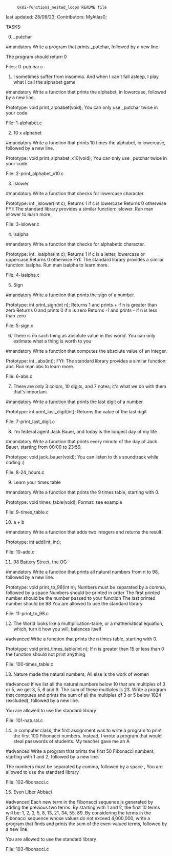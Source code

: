		 0x02-functions_nested_loops README file


last updated: 28/08/23;
Contributors: MyAtlas0;


TASKS:

0. _putchar

#mandatory
Write a program that prints _putchar, followed by a new line.

The program should return 0

Files: 0-putchar.c



1. I sometimes suffer from insomnia. And when I can't fall asleep, I play what I call the alphabet game

#mandatory
Write a function that prints the alphabet, in lowercase, followed by a new line.

Prototype: void print_alphabet(void);
You can only use _putchar twice in your code

File: 1-alphabet.c



2. 10 x alphabet

#mandatory
Write a function that prints 10 times the alphabet, in lowercase, followed by a new line.

Prototype: void print_alphabet_x10(void);
You can only use _putchar twice in your code

File: 2-print_alphabet_x10.c



3. islower

#mandatory
Write a function that checks for lowercase character.

Prototype: int _islower(int c);
Returns 1 if c is lowercase
Returns 0 otherwise
FYI: The standard library provides a similar function: islower. Run man islower to learn more.

File: 3-islower.c



4. isalpha

#mandatory
Write a function that checks for alphabetic character.

Prototype: int _isalpha(int c);
Returns 1 if c is a letter, lowercase or uppercase
Returns 0 otherwise
FYI: The standard library provides a similar function: isalpha. Run man isalpha to learn more.

File: 4-isalpha.c



5. Sign

#mandatory
Write a function that prints the sign of a number.

Prototype: int print_sign(int n);
Returns 1 and prints + if n is greater than zero
Returns 0 and prints 0 if n is zero
Returns -1 and prints - if n is less than zero

File: 5-sign.c



6. There is no such thing as absolute value in this world. You can only estimate what a thing is worth to you

#mandatory
Write a function that computes the absolute value of an integer.

Prototype: int _abs(int);
FYI: The standard library provides a similar function: abs. Run man abs to learn more.

File: 6-abs.c



7. There are only 3 colors, 10 digits, and 7 notes; it's what we do with them that's important

#mandatory
Write a function that prints the last digit of a number.

Prototype: int print_last_digit(int);
Returns the value of the last digit

File: 7-print_last_digit.c



8. I'm federal agent Jack Bauer, and today is the longest day of my life

#mandatory
Write a function that prints every minute of the day of Jack Bauer, starting from 00:00 to 23:59.

Prototype: void jack_bauer(void);
You can listen to this soundtrack while coding :)

File: 8-24_hours.c



9. Learn your times table

#mandatory
Write a function that prints the 9 times table, starting with 0.

Prototype: void times_table(void);
Format: see example

File: 9-times_table.c



10. a + b

#mandatory
Write a function that adds two integers and returns the result.

Prototype: int add(int, int);

File: 10-add.c



11. 98 Battery Street, the OG

#mandatory
Write a function that prints all natural numbers from n to 98, followed by a new line.

Prototype: void print_to_98(int n);
Numbers must be separated by a comma, followed by a space
Numbers should be printed in order
The first printed number should be the number passed to your function
The last printed number should be 98
You are allowed to use the standard library

File: 11-print_to_98.c



12. The World looks like a multiplication-table, or a mathematical equation, which, turn it how you will, balances itself

#advanced
Write a function that prints the n times table, starting with 0.

Prototype: void print_times_table(int n);
If n is greater than 15 or less than 0 the function should not print anything

File: 100-times_table.c



13. Nature made the natural numbers; All else is the work of women

#advanced
If we list all the natural numbers below 10 that are multiples of 3 or 5, we get 3, 5, 6 and 9. The sum of these multiples is 23. Write a program that computes and prints the sum of all the multiples of 3 or 5 below 1024 (excluded), followed by a new line.

You are allowed to use the standard library

File: 101-natural.c



14. In computer class, the first assignment was to write a program to print the first 100 Fibonacci numbers. Instead, I wrote a program that would steal passwords of students. My teacher gave me an A

#advanced
Write a program that prints the first 50 Fibonacci numbers, starting with 1 and 2, followed by a new line.

The numbers must be separated by comma, followed by a space , 
You are allowed to use the standard library

File: 102-fibonacci.c


15. Even Liber Abbaci

#advanced
Each new term in the Fibonacci sequence is generated by adding the previous two terms. By starting with 1 and 2, the first 10 terms will be: 1, 2, 3, 5, 8, 13, 21, 34, 55, 89. By considering the terms in the Fibonacci sequence whose values do not exceed 4,000,000, write a program that finds and prints the sum of the even-valued terms, followed by a new line.

You are allowed to use the standard library

File: 103-fibonacci.c

